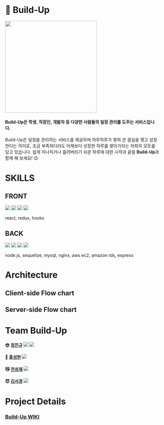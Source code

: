 # 📌 Build-Up
<img src="https://drive.google.com/uc?export=view&id=1l-cvsOltC1QdAuz6pXDh6t59oDi4orUH" width=300px/>


#### Build-Up은 학생, 직장인, 개발자 등 다양한 사람들의 일정 관리를 도주는 서비스입니다.

Build-Up은 일정을 관리하는 서비스를 제공하며 하루하루가 쌓여 큰 결실을 맺고 성장한다는 의미로,
조금 부족하더라도 어제보다 성장한 하루를 쌓아가자는 저희의 모토를 담고 있습니다.
쉽게 지나치거나 흘려버리기 쉬운 하루에 대한 시작과 끝을 **Build-Up**과 함께 해 보세요! :wink:


# SKILLS
## FRONT
<img src="https://img.shields.io/badge/JavaScript-F7DF1E?style=for-the-badge&logo=javascript&logoColor=black"/>
<img src="https://img.shields.io/badge/React-20232A?style=for-the-badge&logo=react&logoColor=61DAFB"/>
<img src="https://img.shields.io/badge/CSS-239120?&style=for-the-badge&logo=css3&logoColor=white"/>
<img src="https://img.shields.io/badge/Redux-593D88?style=for-the-badge&logo=redux&logoColor=white"/>

react, redux, hooks
## BACK
<img src="https://img.shields.io/badge/Node.js-43853D?style=for-the-badge&logo=node.js&logoColor=white"/>
<img src="https://img.shields.io/badge/Express.js-404D59?style=for-the-badge"/>
<img src="https://img.shields.io/badge/MySQL-00000F?style=for-the-badge&logo=mysql&logoColor=white"/>
<img src="https://img.shields.io/badge/Amazon_AWS-232F3E?style=for-the-badge&logo=amazon-aws&logoColor=white"/>

node.js, sequelize, mysql, nginx, aws ec2, amazon rds, express

# Architecture

## Client-side Flow chart


## Server-side Flow chart


# Team Build-Up
#### :sunglasses:  [정진규](https://github.com/kavoom2) <img src="https://img.shields.io/badge/-Front--End-red"/> <img src="https://img.shields.io/badge/-Captain-yellow"/>
#### :ghost:  [홍성현](https://github.com/hsh411) <img src="https://img.shields.io/badge/-Front--End-red"/>
#### :smirk_cat:  [전성재](https://github.com/jeon-seongjae) <img src="https://img.shields.io/badge/-Back--End-9cf"/>
#### :smiling_imp:  [김서경](https://github.com/riley909) <img src="https://img.shields.io/badge/-Back--End-9cf"/>

# Project Details
### [Build-Up WIKI](https://github.com/codestates/BuildUp-client/wiki)

